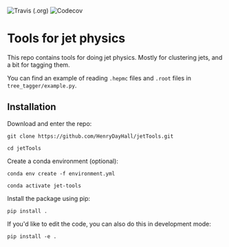 ![Travis (.org)](https://img.shields.io/travis/HenryDayHall/jetTools)
![Codecov](https://img.shields.io/codecov/c/gh/HenryDayHall/jetTools)
# Tools for jet physics

This repo contains tools for doing jet physics.
Mostly for clustering jets, and a bit for tagging them.

You can find an example of reading `.hepmc` files and `.root` files in `tree_tagger/example.py`.

## Installation

Download and enter the repo:

`git clone https://github.com/HenryDayHall/jetTools.git`

`cd jetTools`

Create a conda environment (optional):

`conda env create -f environment.yml`

`conda activate jet-tools`

Install the package using pip:

`pip install .`

If you'd like to edit the code, you can also do this in development mode:

`pip install -e .`
